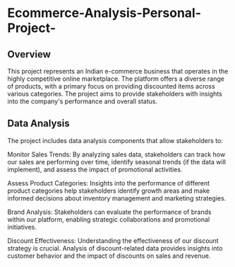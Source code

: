 # Ecommerce-Analysis-Personal-Project-

## Overview
This project represents an Indian e-commerce business that operates in the highly competitive online marketplace. The platform offers a diverse range of products, with a primary focus on providing discounted items across various categories. The project aims to provide stakeholders with insights into the company's performance and overall status.

## Data Analysis
The project includes data analysis components that allow stakeholders to:

Monitor Sales Trends: By analyzing sales data, stakeholders can track how our sales are performing over time, identify seasonal trends (if the data will implement), and assess the impact of promotional activities.

Assess Product Categories: Insights into the performance of different product categories help stakeholders identify growth areas and make informed decisions about inventory management and marketing strategies.

Brand Analysis: Stakeholders can evaluate the performance of brands within our platform, enabling strategic collaborations and promotional initiatives.

Discount Effectiveness: Understanding the effectiveness of our discount strategy is crucial. Analysis of discount-related data provides insights into customer behavior and the impact of discounts on sales and revenue.
